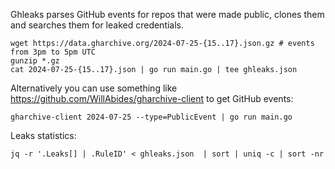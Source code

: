 Ghleaks parses GitHub events for repos that were made public, clones them and searches them for leaked credentials.

```
wget https://data.gharchive.org/2024-07-25-{15..17}.json.gz # events from 3pm to 5pm UTC
gunzip *.gz
cat 2024-07-25-{15..17}.json | go run main.go | tee ghleaks.json
```

Alternatively you can use something like https://github.com/WillAbides/gharchive-client to get GitHub events:

```
gharchive-client 2024-07-25 --type=PublicEvent | go run main.go
```

Leaks statistics:

```
jq -r '.Leaks[] | .RuleID' < ghleaks.json  | sort | uniq -c | sort -nr
```
